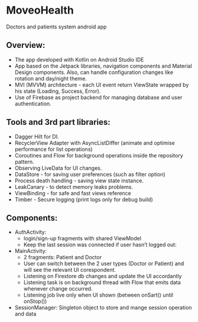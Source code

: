 # MoveoHealth
Doctors and patients system android app

## Overview:
* The app developed with Kotlin on Android Studio IDE
* App based on the Jetpack libraries, navigation components and Material Design components. Also, can handle configuration changes like rotation and day/night theme.
* MVI (MVVM) architecture - each UI event return ViewState wrapped by his state (Loading, Success, Error).
* Use of Firebase as project backend for managing database and user authentication.

## Tools and 3rd part libraries:
* Dagger Hilt for DI.
* RecyclerView Adapter with AsyncListDiffer (animate and optimise performance for list operations)
* Coroutines and Flow for background operations inside the repository pattern.
* Observing LiveData for UI changes.
* DataStore - for saving user preferences (such as filter option)
* Process death handling - saving view state instance.
* LeakCanary - to detect memory leaks problems.
* ViewBinding - for safe and fast views reference
* Timber - Secure logging (print logs only for debug build)

## Components:
* AuthActivity: 
  * login/sign-up fragments with shared ViewModel
  * Keep the last session was connected if user hasn’t logged out:
* MainActivity:
  * 2 fragments: Patient and Doctor
  * User can switch between the 2 user types (Doctor or Patient) and will see the relevant UI corespondent.
  * Listening on Firestore db changes and update the UI  accordantly 
  * Listening task is on background thread with Flow that emits data whenever change occurred. 
  * Listening job live only when UI shown (between onSart() until onStop())
* SessionManager: Singleton object to store and mange session operation and data

